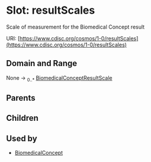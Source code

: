 
# Slot: resultScales


Scale of measurement for the Biomedical Concept result

URI: [https://www.cdisc.org/cosmos/1-0/resultScales](https://www.cdisc.org/cosmos/1-0/resultScales)


## Domain and Range

None &#8594;  <sub>0..\*</sub> [BiomedicalConceptResultScale](BiomedicalConceptResultScale.md)

## Parents


## Children


## Used by

 * [BiomedicalConcept](BiomedicalConcept.md)
